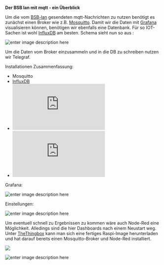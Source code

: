 
**Der BSB lan mit mqtt - ein Überblick**

Um die vom [BSB-lan](https://github.com/fredlcore/bsb_lan) gesendeten mqtt-Nachrichten zu nutzen benötigt es zunächst einen Broker wie z.B. [Mosquitto](https://mosquitto.org/).
Damit wir die Daten mit [Grafana](https://grafana.com/) visualisieren können, benötigen wir ebenfalls eine Datenbank. Für so IOT-Sachen ist wohl [InfluxDB](https://www.influxdata.com/time-series-platform/influxdb/) am besten.
Schema sieht nun so aus :

![enter image description here](https://raw.githubusercontent.com/futschikato/mqtt-bsb_lan-workspcae/master/pic/mqtt_main.png)

Um die Daten vom Broker einzusammeln und in die DB zu schreiben nutzen wir Telegraf.

Installationen Zusammenfassung:

 - Mosquitto
 - [InfluxDB](https://github.com/futschikato/bsb_lan-mqtt-workspace/blob/master/01-influxdb.md)
 - ![Telegraf für InfluxDB](https://github.com/futschikato/bsb_lan-mqtt-workspace/blob/master/02-telegraf.md)
 - ![Grafana](https://github.com/futschikato/bsb_lan-mqtt-workspace/blob/master/03-grafana.md)


Grafana:

![enter image description here](https://raw.githubusercontent.com/futschikato/mqtt-bsb_lan-workspcae/master/pic/grafana01.png)

Einstellungen:

![enter image description here](https://raw.githubusercontent.com/futschikato/mqtt-bsb_lan-workspcae/master/pic/grafana02.png)

Um eventuell schnell zu Ergebnissen zu kommen wäre auch Node-Red eine Möglichkeit. Alledings sind die hier Dashboards nach einem Neustart weg.
Unter [TheThingbox](http://thethingbox.io/) kann man sich eine fertiges Raspi-Image herunterladen und hat darauf bereits einen  Mosquitto-Broker und Node-Red installiert.

![](https://raw.githubusercontent.com/futschikato/mqtt-bsb_lan-workspcae/master/pic/nodered01.png)

![enter image description here](https://raw.githubusercontent.com/futschikato/mqtt-bsb_lan-workspcae/master/pic/nodered02.png)




